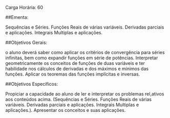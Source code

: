 Carga Horária: 60

##Ementa:

Sequências e Séries. Funções Reais de várias variáveis. Derivadas parciais e aplicações. Integrais Multiplas e aplicações.

##Objetivos Gerais:

o aluno deverá saber como aplicar os critérios de convergência para séries infinitas, bem como expandir funções em série de potências. Interpretar geometricamente os conceitos de funções de duas variáveis e ter habilidade nos cálculos de derivadas e dos máximos e mínimos das funções. Aplicar os teoremas das funções implícitas e inversas.

##Objetivos Específicos:

Propiciar a capacidade ao aluno de ler e interpretar os problemas rel,ativos aos conteúdos acima. (Sequências e Séries. Funções Reais de várias variáveis. Derivadas parciais e aplicações. Integrais Multiplas e aplicações.). Apresentar os conceitos e suas aplicações.